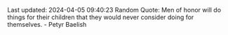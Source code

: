 Last updated: 2024-04-05 09:40:23
Random Quote: Men of honor will do things for their children that they would never consider doing for themselves.  -  Petyr Baelish